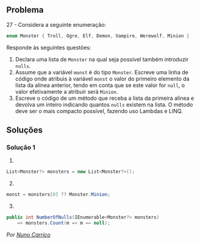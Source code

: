 ﻿## Problema

27 -  Considera a seguinte enumeração:

```cs
enum Monster { Troll, Ogre, Elf, Demon, Vampire, Werewolf, Minion }
```

Responde às seguintes questões:

1.  Declara uma lista de `Monster` na qual seja possível também introduzir
    `nulls`.
2.  Assume que a variável `monst` é do tipo `Monster`. Escreve uma linha de
    código onde atribuis à variável `monst` o valor do primeiro elemento da
    lista da alínea anterior, tendo em conta que se este valor for `null`, o
    valor efetivamente a atribuir será `Minion`.
3.  Escreve o código de um método que receba a lista da primeira alínea e
    devolva um inteiro indicando quantos `nulls` existem na lista. O método
    deve ser o mais compacto possível, fazendo uso Lambdas e LINQ.

## Soluções

### Solução 1

1. 
```cs
List<Monster?> monsters = new List<Monster?>();
```

2. 
```cs
monst = monsters[0] ?? Monster.Minion;
```

3.
```cs
public int NumberOfNulls(IEnumerable<Monster?> monsters)
	=> monsters.Count(m => m == null);
```


*Por [Nuno Carriço](https://github.com/NunoCarrico98)*
